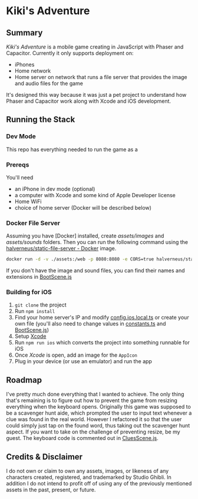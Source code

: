# Kiki's Adventure

## Summary

*Kiki's Adventure* is a mobile game creating in JavaScript with Phaser and Capacitor. Currently it only supports deployment on:

- iPhones
- Home network
- Home server on network that runs a file server that provides the image and audio files for the game

It's designed this way because it was just a pet project to understand how Phaser and Capacitor work along with Xcode and iOS development.

## Running the Stack

### Dev Mode

This repo has everything needed to run the game as a 

### Prereqs

You'll need

- an iPhone in dev mode (optional)
- a computer with Xcode and some kind of Apple Developer license
- Home WiFi
- choice of home server (Docker will be described below)

### Docker File Server

Assuming you have [Docker] installed, create *assets/images* and *assets/sounds* folders. Then you can run the following command using the [halverneus/static-file-server - Docker](https://hub.docker.com/r/halverneus/static-file-server/dockerfile#!) image.

```bash
docker run -d -v ./assets:/web -p 8080:8080 -e CORS=true halverneus/static-file-server:latest
```

If you don't have the image and sound files, you can find their names and extensions in [BootScene.js](src/scenes/BootScene.js)

### Building for iOS

1. `git clone` the project
2. Run `npm install`
3. Find your home server's IP and modify [config.ios.local.ts](config.ios.local.ts) or create your own file (you'll also need to change values in [constants.ts](src/constants.ts) and [BootScene.js](src/scenes/BootScene.js))
4. Setup [Xcode](https://developer.apple.com/xcode/)
5. Run `npm run ios` which converts the project into something runnable for iOS
6. Once *Xcode* is open, add an image for the `AppIcon`
7. Plug in your device (or use an emulator) and run the app

## Roadmap

I've pretty much done everything that I wanted to achieve. The only thing that's remaining is to figure out how to prevent the game from resizing everything when the keyboard opens. Originally this game was supposed to be a scavenger hunt aide, which prompted the user to input text whenever a clue was found in the real world. However I refactored it so that the user could simply just tap on the found word, thus taking out the scavenger hunt aspect. If you want to take on the challenge of preventing resize, be my guest. The keyboard code is commented out in [CluesScene.js](src/scenes/CluesScene.js).

## Credits & Disclaimer

I do not own or claim to own any assets, images, or likeness of any characters created, registered, and trademarked by Studio Ghibli. In addition I do not intend to profit off of using any of the previously mentioned assets in the past, present, or future.
